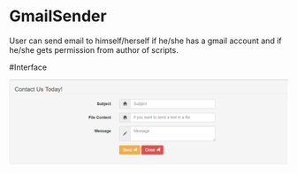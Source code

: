 # GmailSender

User can send email to himself/herself if he/she has a gmail account and if he/she gets permission from author of scripts.

#Interface

![alt tag](https://raw.githubusercontent.com/berkakkerman/GmailSender/master/gglappscrptssnap.png)
